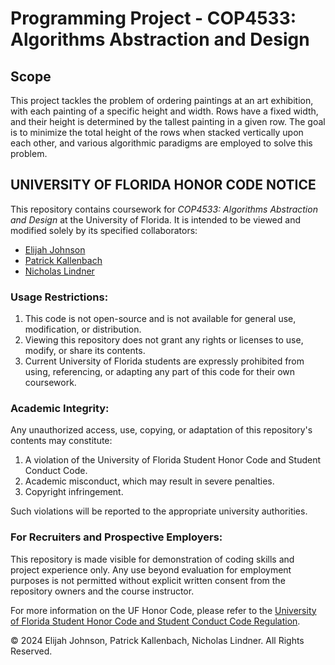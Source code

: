 # Programming Project - COP4533: Algorithms Abstraction and Design

## Scope
This project tackles the problem of ordering paintings at an art exhibition, with each painting of a specific height and width. Rows have a fixed width, and their height is determined by the tallest painting in a given row. The goal is to minimize the total height of the rows when stacked vertically upon each other, and various algorithmic paradigms are employed to solve this problem. 

## UNIVERSITY OF FLORIDA HONOR CODE NOTICE

This repository contains coursework for *COP4533: Algorithms Abstraction and Design* at the University of Florida. It is intended to be viewed and modified solely by its specified collaborators:

- [Elijah Johnson](https://github.com/eli-johnson-04)
- [Patrick Kallenbach](https://github.com/PatrickKallenbach)
- [Nicholas Lindner](https://github.com/NicholasLindner)

### Usage Restrictions:
1. This code is not open-source and is not available for general use, modification, or distribution.
2. Viewing this repository does not grant any rights or licenses to use, modify, or share its contents.
3. Current University of Florida students are expressly prohibited from using, referencing, or adapting any part of this code for their own coursework.

### Academic Integrity:
Any unauthorized access, use, copying, or adaptation of this repository's contents may constitute:
1. A violation of the University of Florida Student Honor Code and Student Conduct Code.
2. Academic misconduct, which may result in severe penalties.
3. Copyright infringement.

Such violations will be reported to the appropriate university authorities.

### For Recruiters and Prospective Employers:
This repository is made visible for demonstration of coding skills and project experience only. Any use beyond evaluation for employment purposes is not permitted without explicit written consent from the repository owners and the course instructor.

For more information on the UF Honor Code, please refer to the [University of Florida Student Honor Code and Student Conduct Code Regulation](https://sccr.dso.ufl.edu/policies/student-honor-code-student-conduct-code/).

© 2024 Elijah Johnson, Patrick Kallenbach, Nicholas Lindner. All Rights Reserved.
